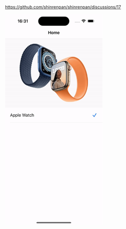https://github.com/shinrenpan/shinrenpan/discussions/17

<img src="https://raw.githubusercontent.com/shinrenpan/shinrenpan/refs/heads/main/images/d17.gif" width="320">
